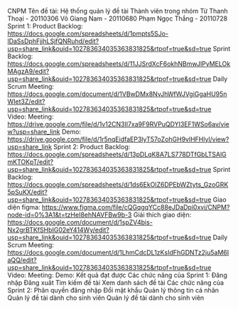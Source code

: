 CNPM
Tên đề tài: Hệ thống quản lý đề tài
Thành viên trong nhóm
Từ Thanh Thoại - 20110306
Võ Giang Nam - 20110680
Phạm Ngọc Thắng - 20110728
Sprint 1:
Product Backlog: https://docs.google.com/spreadsheets/d/1pmpts5SJo-lDaSsDphFjjhLSjfQNRuhd/edit?usp=share_link&ouid=102783634035363831825&rtpof=true&sd=true
Sprint Backlog: https://docs.google.com/spreadsheets/d/11JJSrdXcF6okhNBmwJlPyMELOkMAgzA9/edit?usp=share_link&ouid=102783634035363831825&rtpof=true&sd=true
Daily Scrum Meeting: https://docs.google.com/document/d/1VBwDMx8NvJhWfWJVgiGgaHU95nWIet3Z/edit?usp=share_link&ouid=102783634035363831825&rtpof=true&sd=true
Video:
Meeting: https://drive.google.com/file/d/1v12CN3Il7xa9F9RVPuQDYI3EF1WSo6av/view?usp=share_link
Demo: https://drive.google.com/file/d/1r5nqEidfaEP3lyT57oZohGH9vlHFHlyl/view?usp=share_link
Sprint 2:
Product Backlog: https://docs.google.com/spreadsheets/d/13pDLqK8A7LS778DTfGbLTSAlGmKTOKpT/edit?usp=share_link&ouid=102783634035363831825&rtpof=true&sd=true
Sprint Backlog: https://docs.google.com/spreadsheets/d/1ds6EkOlZ6DPEbWZtyts_GzoGRK5pSuKX/edit?usp=share_link&ouid=102783634035363831825&rtpof=true&sd=true
Giao diện figma: https://www.figma.com/file/cQGqgqYCc88eJDaDpi0xvi/CNPM?node-id=0%3A1&t=tzHeI8ehNAVFBw9b-3
Giải thích giao diện: https://docs.google.com/document/d/1spZV4bis-Nx2grBTKfSHbIG02eY414Wy/edit?usp=share_link&ouid=102783634035363831825&rtpof=true&sd=true
Daily Scrum Meeting: https://docs.google.com/document/d/1LhmCdcDL1zKsIdFhGDNTz2ju5aM6IaQQ/edit?usp=share_link&ouid=102783634035363831825&rtpof=true&sd=true
Video:
Meeting:
Demo:
Kết quả đạt được
Các chức năng của Sprint 1:
Đăng nhập
Đăng xuât
Tìm kiếm đề tài
Xem danh sách đề tài
Các chức năng của Sprint 2:
Phân quyền đăng nhập
Đổi mật khẩu
Quản lý thông tin cá nhân
Quản lý đề tài dành cho sinh viên
Quản lý đề tài dành cho sinh viên
